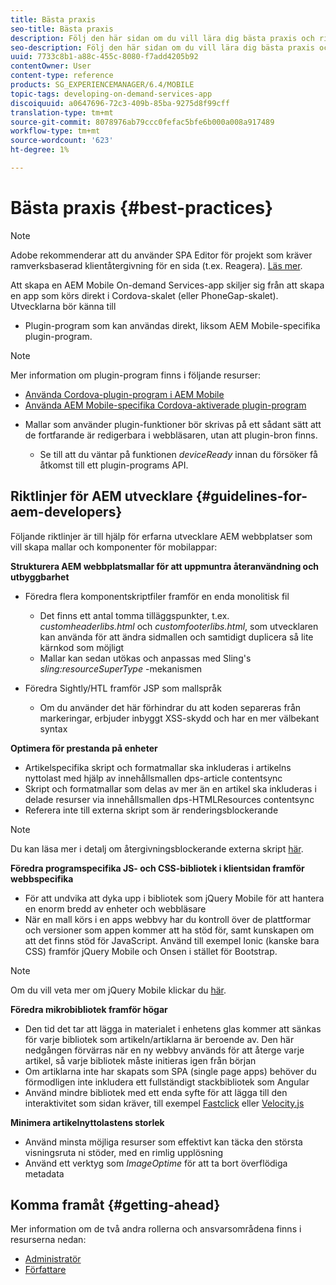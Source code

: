 ```yaml
---
title: Bästa praxis
seo-title: Bästa praxis
description: Följ den här sidan om du vill lära dig bästa praxis och riktlinjer som hjälper erfarna utvecklare AEM webbplatser som vill skapa mallar och komponenter för mobilappar.
seo-description: Följ den här sidan om du vill lära dig bästa praxis och riktlinjer som hjälper erfarna utvecklare AEM webbplatser som vill skapa mallar och komponenter för mobilappar.
uuid: 7733c8b1-a88c-455c-8080-f7add4205b92
contentOwner: User
content-type: reference
products: SG_EXPERIENCEMANAGER/6.4/MOBILE
topic-tags: developing-on-demand-services-app
discoiquuid: a0647696-72c3-409b-85ba-9275d8f99cff
translation-type: tm+mt
source-git-commit: 8078976ab79ccc0fefac5bfe6b000a008a917489
workflow-type: tm+mt
source-wordcount: '623'
ht-degree: 1%

---
```



# Bästa praxis {#best-practices}

>[!NOTE]
>
>Adobe rekommenderar att du använder SPA Editor för projekt som kräver ramverksbaserad klientåtergivning för en sida (t.ex. Reagera). [Läs mer](/help/sites-developing/spa-overview.md).

Att skapa en AEM Mobile On-demand Services-app skiljer sig från att skapa en app som körs direkt i Cordova-skalet (eller PhoneGap-skalet). Utvecklarna bör känna till

* Plugin-program som kan användas direkt, liksom AEM Mobile-specifika plugin-program.

>[!NOTE]
>
>Mer information om plugin-program finns i följande resurser:
>
>* [Använda Cordova-plugin-program i AEM Mobile](https://helpx.adobe.com/digital-publishing-solution/help/cordova-api.html)
>* [Använda AEM Mobile-specifika Cordova-aktiverade plugin-program](https://helpx.adobe.com/digital-publishing-solution/help/app-runtime-api.html)

>



* Mallar som använder plugin-funktioner bör skrivas på ett sådant sätt att de fortfarande är redigerbara i webbläsaren, utan att plugin-bron finns.

   * Se till att du väntar på funktionen *deviceReady* innan du försöker få åtkomst till ett plugin-programs API.

## Riktlinjer för AEM utvecklare {#guidelines-for-aem-developers}

Följande riktlinjer är till hjälp för erfarna utvecklare AEM webbplatser som vill skapa mallar och komponenter för mobilappar:

**Strukturera AEM webbplatsmallar för att uppmuntra återanvändning och utbyggbarhet**

* Föredra flera komponentskriptfiler framför en enda monolitisk fil

   * Det finns ett antal tomma tilläggspunkter, t.ex. *customheaderlibs.html* och *customfooterlibs.html*, som utvecklaren kan använda för att ändra sidmallen och samtidigt duplicera så lite kärnkod som möjligt
   * Mallar kan sedan utökas och anpassas med Sling&#39;s *sling:resourceSuperType* -mekanismen

* Föredra Sightly/HTL framför JSP som mallspråk

   * Om du använder det här förhindrar du att koden separeras från markeringar, erbjuder inbyggt XSS-skydd och har en mer välbekant syntax

**Optimera för prestanda på enheter**

* Artikelspecifika skript och formatmallar ska inkluderas i artikelns nyttolast med hjälp av innehållsmallen dps-article contentsync
* Skript och formatmallar som delas av mer än en artikel ska inkluderas i delade resurser via innehållsmallen dps-HTMLResources contentsync
* Referera inte till externa skript som är renderingsblockerande

>[!NOTE]
>
>Du kan läsa mer i detalj om återgivningsblockerande externa skript [här](https://developers.google.com/speed/docs/insights/BlockingJS).

**Föredra programspecifika JS- och CSS-bibliotek i klientsidan framför webbspecifika**

* För att undvika att dyka upp i bibliotek som jQuery Mobile för att hantera en enorm bredd av enheter och webbläsare
* När en mall körs i en apps webbvy har du kontroll över de plattformar och versioner som appen kommer att ha stöd för, samt kunskapen om att det finns stöd för JavaScript. Använd till exempel Ionic (kanske bara CSS) framför jQuery Mobile och Onsen i stället för Bootstrap.

>[!NOTE]
>
>Om du vill veta mer om jQuery Mobile klickar du [här](https://jquerymobile.com/browser-support/1.4/).

**Föredra mikrobibliotek framför högar**

* Den tid det tar att lägga in materialet i enhetens glas kommer att sänkas för varje bibliotek som artikeln/artiklarna är beroende av. Den här nedgången förvärras när en ny webbvy används för att återge varje artikel, så varje bibliotek måste initieras igen från början
* Om artiklarna inte har skapats som SPA (single page apps) behöver du förmodligen inte inkludera ett fullständigt stackbibliotek som Angular
* Använd mindre bibliotek med ett enda syfte för att lägga till den interaktivitet som sidan kräver, till exempel [Fastclick](https://github.com/ftlabs/fastclick) eller [Velocity.js](https://velocityjs.org)

**Minimera artikelnyttolastens storlek**

* Använd minsta möjliga resurser som effektivt kan täcka den största visningsruta ni stöder, med en rimlig upplösning
* Använd ett verktyg som *ImageOptime* för att ta bort överflödiga metadata

## Komma framåt {#getting-ahead}

Mer information om de två andra rollerna och ansvarsområdena finns i resurserna nedan:

* [Administratör](/help/mobile/aem-mobile.md)
* [Författare](/help/mobile/aem-mobile-on-demand.md)

